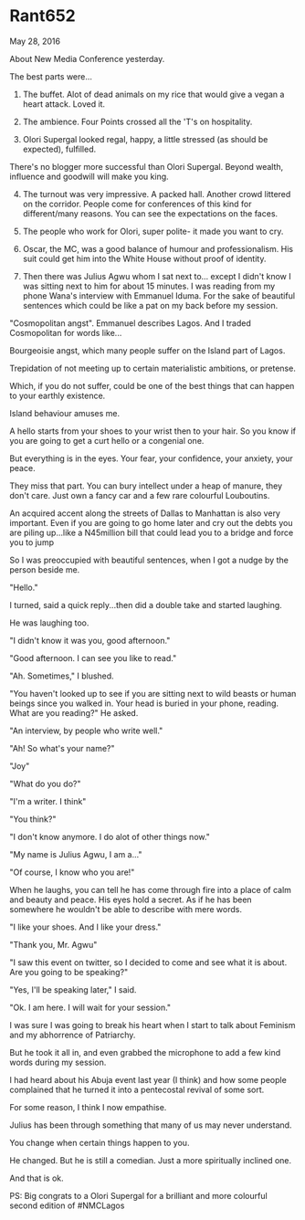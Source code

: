 # Rant652

May 28, 2016

About New Media Conference yesterday.

The best parts were... 

1. The buffet. Alot of dead animals on my rice that would give a vegan a heart attack. Loved it. 

2. The ambience. Four Points crossed all the 'T's on hospitality. 

3. Olori Supergal looked regal, happy, a little stressed (as should be expected), fulfilled. 

There's no blogger more successful than Olori Supergal. Beyond wealth, influence and goodwill will make you king.

4. The turnout was very impressive. A packed hall. Another crowd littered on the corridor. People come for conferences of this kind for different/many reasons. You can see the expectations on the faces.

5. The people who work for Olori, super polite- it made you want to cry.

6. Oscar, the MC, was a good balance of humour and professionalism. His suit could get him into the White House without proof of identity. 

7. Then there was Julius Agwu whom I sat next to... except I didn't know I was sitting next to him for about 15 minutes. I was reading from my phone Wana's interview with Emmanuel Iduma. For the sake of beautiful sentences which could be like a pat on my back before my session.

"Cosmopolitan angst". Emmanuel describes Lagos. And I traded Cosmopolitan for words like...

Bourgeoisie angst, which many people suffer on the Island part of Lagos. 

Trepidation of not meeting up to certain materialistic ambitions, or pretense. 

Which, if you do not suffer, could be one of the best things that can happen to your earthly existence. 

Island behaviour amuses me. 

A hello starts from your shoes to your wrist then to your hair. So you know if you are going to get a curt hello or a congenial one.

But everything is in the eyes. Your fear, your confidence, your anxiety, your peace.

They miss that part. You can bury intellect under a heap of manure, they don't care. Just own a fancy car and a few rare colourful Louboutins.

An acquired accent along the streets of Dallas to Manhattan is also very important. Even if you are going to go home later and cry out the debts you are piling up...like a N45million bill that could lead you to a bridge and force you to jump 

So I was preoccupied with beautiful sentences, when I got a nudge by the person beside me.

"Hello."

I turned, said a quick reply...then did a double take and started laughing. 

He was laughing too.

"I didn't know it was you, good afternoon." 

"Good afternoon. I can see you like to read."

"Ah. Sometimes," I blushed.

"You haven't looked up to see if you are sitting next to wild beasts or human beings since you walked in. Your head is buried in your phone, reading. What are you reading?" He asked.

"An interview, by people who write well."

"Ah! So what's your name?"

"Joy"

"What do you do?"

"I'm a writer. I think"

"You think?"

"I don't know anymore. I do alot of other things now."

"My name is Julius Agwu, I am a..."

"Of course, I know who you are!"

When he laughs, you can tell he has come through fire into a place of calm and beauty and peace. His eyes hold a secret. As if he has been somewhere he wouldn't be able to describe with mere words.

"I like your shoes. And I like your dress."

"Thank you, Mr. Agwu"

"I saw this event on twitter, so I decided to come and see what it is about. Are you going to be speaking?" 

"Yes, I'll be speaking later," I said.

"Ok. I am here. I will wait for your session."

I was sure I was going to break his heart when I start to talk about Feminism and my abhorrence of Patriarchy.

But he took it all in, and even grabbed the microphone to add a few kind words during my session. 

I had heard about his Abuja event last year (I think) and how some people complained that he turned it into a pentecostal revival of some sort.

For some reason, I think I now empathise. 

Julius has been through something that many of us may never understand. 

You change when certain things happen to you.

He changed. But he is still a comedian. Just a more spiritually inclined one. 

And that is ok.

PS: Big congrats to a Olori Supergal for a brilliant and more colourful second edition of #NMCLagos